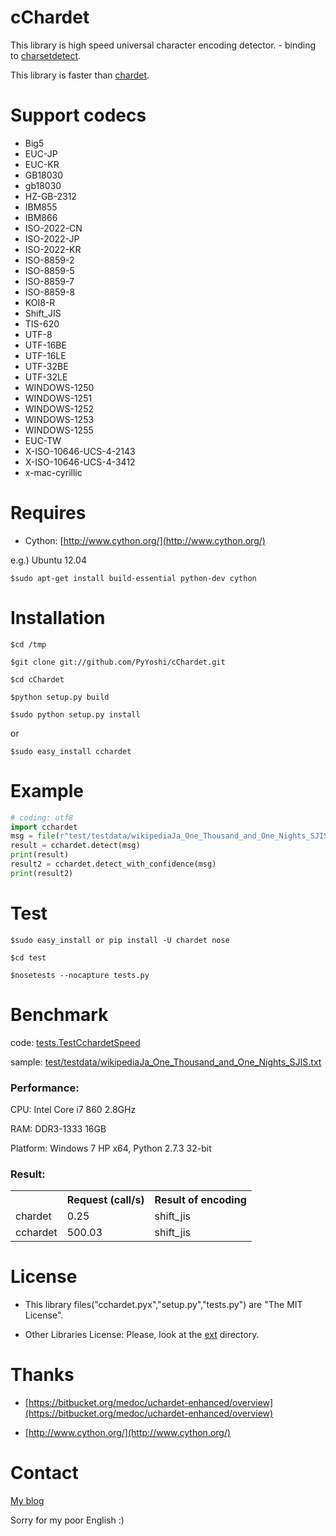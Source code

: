 <!-- markdown to rst: http://johnmacfarlane.net/pandoc/try -->

# cChardet
This library is high speed universal character encoding detector. - binding to [charsetdetect](https://bitbucket.org/medoc/uchardet-enhanced/overview).

This library is faster than [chardet](http://pypi.python.org/pypi/chardet).

# Support codecs
*   Big5
*   EUC-JP
*   EUC-KR
*   GB18030
*   gb18030
*   HZ-GB-2312
*   IBM855
*   IBM866
*   ISO-2022-CN
*   ISO-2022-JP
*   ISO-2022-KR
*   ISO-8859-2
*   ISO-8859-5
*   ISO-8859-7
*   ISO-8859-8
*   KOI8-R
*   Shift_JIS
*   TIS-620
*   UTF-8
*   UTF-16BE
*   UTF-16LE
*   UTF-32BE
*   UTF-32LE
*   WINDOWS-1250
*   WINDOWS-1251
*   WINDOWS-1252
*   WINDOWS-1253
*   WINDOWS-1255
*   EUC-TW
*   X-ISO-10646-UCS-4-2143
*   X-ISO-10646-UCS-4-3412
*   x-mac-cyrillic

# Requires
*   Cython: [http://www.cython.org/](http://www.cython.org/)
	
e.g.) Ubuntu 12.04
	
	$sudo apt-get install build-essential python-dev cython

# Installation
	$cd /tmp

	$git clone git://github.com/PyYoshi/cChardet.git

	$cd cChardet

	$python setup.py build

	$sudo python setup.py install

or

	$sudo easy_install cchardet

# Example

```python
# coding: utf8
import cchardet
msg = file(r"test/testdata/wikipediaJa_One_Thousand_and_One_Nights_SJIS.txt").read()
result = cchardet.detect(msg)
print(result)
result2 = cchardet.detect_with_confidence(msg)
print(result2)
```

# Test
	$sudo easy_install or pip install -U chardet nose
	
	$cd test

	$nosetests --nocapture tests.py

# Benchmark
code: [tests.TestCchardetSpeed](https://github.com/PyYoshi/cChardet/blob/master/test/tests.py#L415)

sample: [test/testdata/wikipediaJa_One_Thousand_and_One_Nights_SJIS.txt](https://github.com/PyYoshi/cChardet/blob/master/test/testdata/wikipediaJa_One_Thousand_and_One_Nights_SJIS.txt)

### Performance:
CPU: Intel Core i7 860 2.8GHz

RAM: DDR3-1333 16GB

Platform: Windows 7 HP x64, Python 2.7.3 32-bit

### Result:

<table>
  <tr>
    <th></th><th>Request (call/s)</th><th>Result of encoding</th>
  </tr>
  <tr>
    <td>chardet</td><td>0.25</td><td>shift_jis</td>
  </tr>
  <tr>
    <td>cchardet</td><td>500.03</td><td>shift_jis</td>
  </tr>
</table>

# License
* This library files("cchardet.pyx","setup.py","tests.py") are "The MIT License".

* Other Libraries License: Please, look at the [ext](https://github.com/PyYoshi/cChardet/tree/master/src/ext) directory.

# Thanks
* [https://bitbucket.org/medoc/uchardet-enhanced/overview](https://bitbucket.org/medoc/uchardet-enhanced/overview)

* [http://www.cython.org/](http://www.cython.org/)

# Contact
[My blog](http://blog.remu.biz)

Sorry for my poor English :)